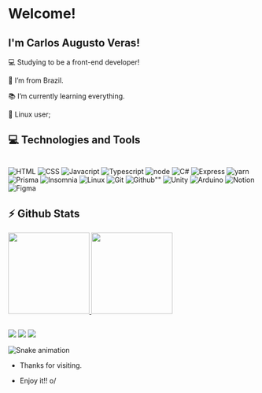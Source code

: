 # Welcome!

## I'm Carlos Augusto Veras!

:computer: Studying to be a front-end developer!

:house_with_garden: I’m from Brazil.

:books: I’m currently learning everything.

:penguin: Linux user;

## :computer: Technologies and Tools

<div style="display: inline_block"><br>
  <img alt="HTML" src="https://img.shields.io/badge/HTML5-E34F26?style=for-the-badge&logo=html5&logoColor=white">
  <img alt="CSS" src="https://img.shields.io/badge/CSS3-1572B6?style=for-the-badge&logo=css3&logoColor=white">
  <img alt="Javacript" src="https://img.shields.io/badge/JavaScript-323330?style=for-the-badge&logo=javascript&logoColor=F7DF1E">
  <img alt="Typescript" src="https://img.shields.io/badge/TypeScript-007ACC?style=for-the-badge&logo=typescript&logoColor=white">
   <img alt="node" src="https://img.shields.io/badge/Node.js-339933?style=for-the-badge&logo=nodedotjs&logoColor=white">
  <img alt="C#" src="https://img.shields.io/badge/C%23-239120?style=for-the-badge&logo=c-sharp&logoColor=white">
  <img alt="Express" src="https://img.shields.io/badge/Express.js-000000?style=for-the-badge&logo=express&logoColor=white">
  <img alt="yarn" src="https://img.shields.io/badge/Yarn-2C8EBB?style=for-the-badge&logo=yarn&logoColor=white">
  <img alt="Prisma" src="https://img.shields.io/badge/prisma-1B222D?style=for-the-badge&logo=prisma&logoColor=white">
  <img alt="Insomnia" src="https://img.shields.io/badge/Insomnia-5849be?style=for-the-badge&logo=Insomnia&logoColor=white">
  <img alt="Linux" src="https://img.shields.io/badge/Linux-FCC624?style=for-the-badge&logo=linux&logoColor=black">
  <img alt="Git" src="https://img.shields.io/badge/Git-F05032?style=for-the-badge&logo=git&logoColor=white">
  <img alt=Github"" src="https://img.shields.io/badge/GitHub-100000?style=for-the-badge&logo=github&logoColor=white">
  <img alt="Unity" src="https://img.shields.io/badge/Unity-100000?style=for-the-badge&logo=unity&logoColor=white">
  <img alt="Arduino" src="https://img.shields.io/badge/Arduino-00979D?style=for-the-badge&logo=Arduino&logoColor=white">
  <img alt="Notion" src="https://img.shields.io/badge/Notion-000000?style=for-the-badge&logo=notion&logoColor=white">
  <img alt="Figma" src="https://img.shields.io/badge/Figma-F24E1E?style=for-the-badge&logo=figma&logoColor=white">
  
</div>
  

## :zap: Github Stats


<div style="display: flex;">
  <a href="https://github.com/carlosaugustoveras">
  <img height="165em" src="https://github-readme-stats.vercel.app/api?username=carlosaugustoveras&show_icons=true&theme=dark&include_all_commits=true&count_private=true"/>
  <img height="165em" src="https://github-readme-stats.vercel.app/api/top-langs/?username=carlosaugustoveras&layout=compact&langs_count=7&theme=dark"/>
</div>
  

  
  ##
  
  <div> 
  <a href="https://www.instagram.com/augusto_veras_/" target="_blank"><img src="https://img.shields.io/badge/-Instagram-%23E4405F?style=for-the-badge&logo=instagram&logoColor=white" target="_blank"></a>
  <a href = "mailto:augustov490@gmail.com"><img src="https://img.shields.io/badge/-Gmail-%23333?style=for-the-badge&logo=gmail&logoColor=white" target="_blank"></a>
   <a href = "https://github.com/carlosaugustoveras" target="_blank"> <img src= "https://img.shields.io/badge/GitHub-100000?style=for-the-badge&logo=github&logoColor=white"></a>
  <!--<a href="https://www.linkedin.com/in/carlos-augusto-veras-582aa8191/" target="_blank"><img src="https://img.shields.io/badge/-LinkedIn-%230077B5?style=for-the-badge&logo=linkedin&logoColor=white" target="_blank"></a>-->
  
   ![Snake animation](https://github.com/carlosaugustoveras/carlosaugustoveras/blob/output/github-contribution-grid-snake.svg)
    
  </div>
  
  - Thanks for visiting.

  - Enjoy it!! o/

